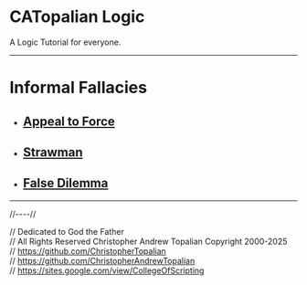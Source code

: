 # CATopalian Logic
A Logic Tutorial for everyone.

---

# **Informal Fallacies**

* ## [Appeal to Force](src/fallacies/Appeal_to_Force/Appeal_to_Force.md)

* ## [Strawman](src/fallacies/Strawman/Strawman.md)

* ## [False Dilemma](src/fallacies/False_Dilemma/False_Dilemma.md)

---

//----//

// Dedicated to God the Father  
// All Rights Reserved  Christopher Andrew Topalian Copyright 2000-2025  
// https://github.com/ChristopherTopalian  
// https://github.com/ChristopherAndrewTopalian  
// https://sites.google.com/view/CollegeOfScripting

